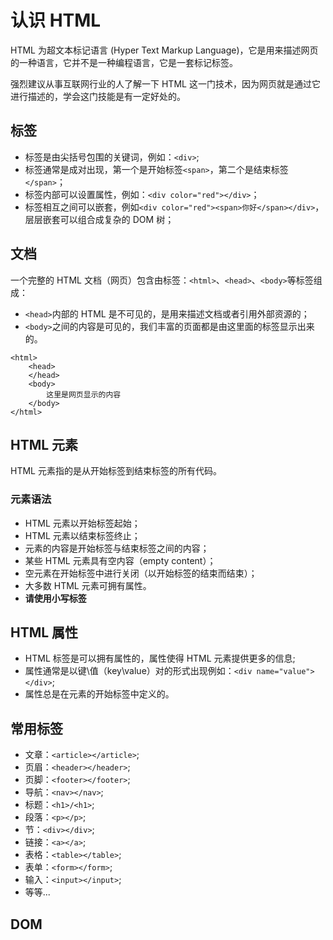 # 认识 HTML
HTML 为超文本标记语言 (Hyper Text Markup Language)，它是用来描述网页的一种语言，它并不是一种编程语言，它是一套标记标签。

强烈建议从事互联网行业的人了解一下 HTML 这一门技术，因为网页就是通过它进行描述的，学会这门技能是有一定好处的。

## 标签
* 标签是由尖括号包围的关键词，例如：`<div>`;
* 标签通常是成对出现，第一个是开始标签`<span>`，第二个是结束标签`</span>`；
* 标签内部可以设置属性，例如：`<div color="red"></div>`；
* 标签相互之间可以嵌套，例如`<div color="red"><span>你好</span></div>`，层层嵌套可以组合成复杂的 DOM 树；

## 文档
一个完整的 HTML 文档（网页）包含由标签：`<html>`、`<head>`、`<body>`等标签组成：

* `<head>`内部的 HTML 是不可见的，是用来描述文档或者引用外部资源的；
* `<body>`之间的内容是可见的，我们丰富的页面都是由这里面的标签显示出来的。

```
<html>
	<head>
	</head>
	<body>
		这里是网页显示的内容
	</body>
</html>
```

## HTML 元素
HTML 元素指的是从开始标签到结束标签的所有代码。
### 元素语法
* HTML 元素以开始标签起始；
* HTML 元素以结束标签终止；
* 元素的内容是开始标签与结束标签之间的内容；
* 某些 HTML 元素具有空内容（empty content）；
* 空元素在开始标签中进行关闭（以开始标签的结束而结束）；
* 大多数 HTML 元素可拥有属性。
* **请使用小写标签**

## HTML 属性
* HTML 标签是可以拥有属性的，属性使得 HTML 元素提供更多的信息;
* 属性通常是以键\值（key\value）对的形式出现例如：`<div name="value"></div>`;
* 属性总是在元素的开始标签中定义的。

## 常用标签
* 文章：`<article></article>`;
* 页眉：`<header></header>`;
* 页脚：`<footer></footer>`;
* 导航：`<nav></nav>`;
* 标题：`<h1>/<h1>`;
* 段落：`<p></p>`;
* 节：`<div></div>`;
* 链接：`<a></a>`;
* 表格：`<table></table>`;
* 表单：`<form></form>`;
* 输入：`<input></input>`;
* 等等...

## DOM




